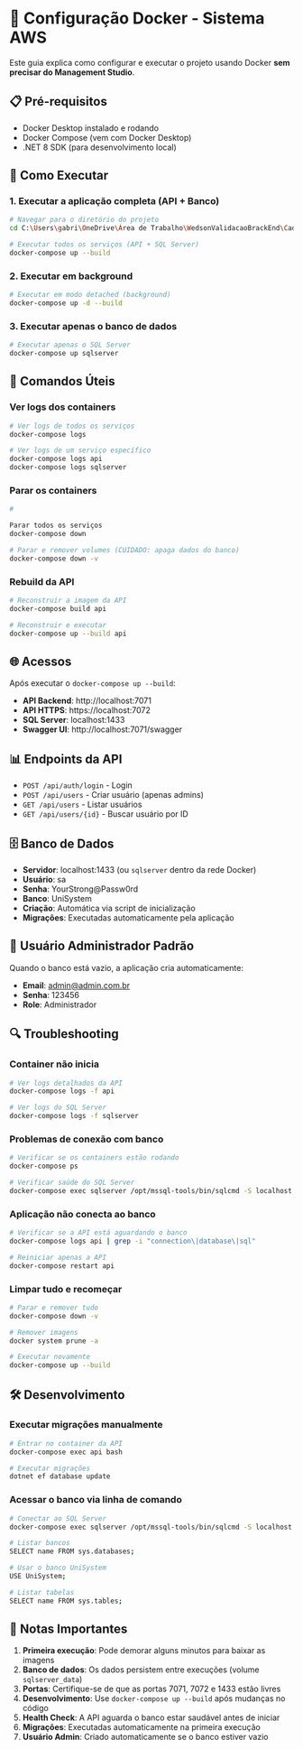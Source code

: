 # 🐳 Configuração Docker - Sistema AWS

Este guia explica como configurar e executar o projeto usando Docker **sem precisar do Management Studio**.

## 📋 Pré-requisitos

- Docker Desktop instalado e rodando
- Docker Compose (vem com Docker Desktop)
- .NET 8 SDK (para desenvolvimento local)

## 🚀 Como Executar

### 1. Executar a aplicação completa (API + Banco)

```bash
# Navegar para o diretório do projeto
cd C:\Users\gabri\OneDrive\Área de Trabalho\WedsonValidacaoBrackEnd\CadastroUniSystemBackEnd

# Executar todos os serviços (API + SQL Server)
docker-compose up --build
```

### 2. Executar em background

```bash
# Executar em modo detached (background)
docker-compose up -d --build
```

### 3. Executar apenas o banco de dados

```bash
# Executar apenas o SQL Server
docker-compose up sqlserver
```

## 🔧 Comandos Úteis

### Ver logs dos containers
```bash
# Ver logs de todos os serviços
docker-compose logs

# Ver logs de um serviço específico
docker-compose logs api
docker-compose logs sqlserver
```

### Parar os containers
```bash
# 

Parar todos os serviços
docker-compose down

# Parar e remover volumes (CUIDADO: apaga dados do banco)
docker-compose down -v
```

### Rebuild da API
```bash
# Reconstruir a imagem da API
docker-compose build api

# Reconstruir e executar
docker-compose up --build api
```

## 🌐 Acessos

Após executar o `docker-compose up --build`:

- **API Backend**: http://localhost:7071
- **API HTTPS**: https://localhost:7072
- **SQL Server**: localhost:1433
- **Swagger UI**: http://localhost:7071/swagger

## 📊 Endpoints da API

- `POST /api/auth/login` - Login
- `POST /api/users` - Criar usuário (apenas admins)
- `GET /api/users` - Listar usuários
- `GET /api/users/{id}` - Buscar usuário por ID

## 🗄️ Banco de Dados

- **Servidor**: localhost:1433 (ou `sqlserver` dentro da rede Docker)
- **Usuário**: sa
- **Senha**: YourStrong@Passw0rd
- **Banco**: UniSystem
- **Criação**: Automática via script de inicialização
- **Migrações**: Executadas automaticamente pela aplicação

## 🔐 Usuário Administrador Padrão

Quando o banco está vazio, a aplicação cria automaticamente:
- **Email**: admin@admin.com.br
- **Senha**: 123456
- **Role**: Administrador

## 🔍 Troubleshooting

### Container não inicia
```bash
# Ver logs detalhados da API
docker-compose logs -f api

# Ver logs do SQL Server
docker-compose logs -f sqlserver
```

### Problemas de conexão com banco
```bash
# Verificar se os containers estão rodando
docker-compose ps

# Verificar saúde do SQL Server
docker-compose exec sqlserver /opt/mssql-tools/bin/sqlcmd -S localhost -U sa -P YourStrong@Passw0rd -Q "SELECT 1"
```

### Aplicação não conecta ao banco
```bash
# Verificar se a API está aguardando o banco
docker-compose logs api | grep -i "connection\|database\|sql"

# Reiniciar apenas a API
docker-compose restart api
```

### Limpar tudo e recomeçar
```bash
# Parar e remover tudo
docker-compose down -v

# Remover imagens
docker system prune -a

# Executar novamente
docker-compose up --build
```

## 🛠️ Desenvolvimento

### Executar migrações manualmente
```bash
# Entrar no container da API
docker-compose exec api bash

# Executar migrações
dotnet ef database update
```

### Acessar o banco via linha de comando
```bash
# Conectar ao SQL Server
docker-compose exec sqlserver /opt/mssql-tools/bin/sqlcmd -S localhost -U sa -P YourStrong@Passw0rd

# Listar bancos
SELECT name FROM sys.databases;

# Usar o banco UniSystem
USE UniSystem;

# Listar tabelas
SELECT name FROM sys.tables;
```

## 📝 Notas Importantes

1. **Primeira execução**: Pode demorar alguns minutos para baixar as imagens
2. **Banco de dados**: Os dados persistem entre execuções (volume `sqlserver_data`)
3. **Portas**: Certifique-se de que as portas 7071, 7072 e 1433 estão livres
4. **Desenvolvimento**: Use `docker-compose up --build` após mudanças no código
5. **Health Check**: A API aguarda o banco estar saudável antes de iniciar
6. **Migrações**: Executadas automaticamente na primeira execução
7. **Usuário Admin**: Criado automaticamente se o banco estiver vazio
